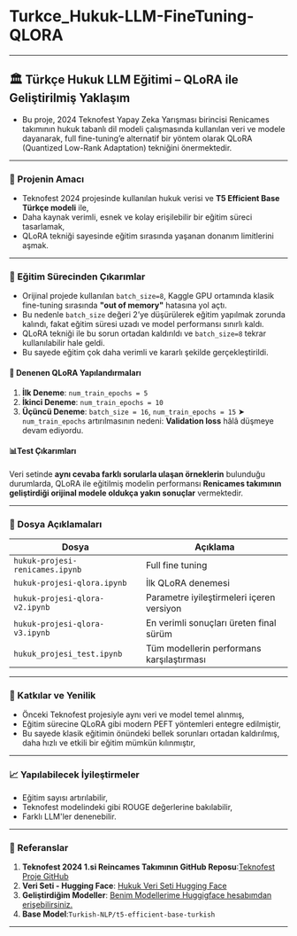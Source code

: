 # Turkce_Hukuk-LLM-FineTuning-QLORA


---

## 🏛️ Türkçe Hukuk LLM Eğitimi – QLoRA ile Geliştirilmiş Yaklaşım

* Bu proje, 2024 Teknofest Yapay Zeka Yarışması birincisi Renicames takımının hukuk tabanlı dil modeli çalışmasında kullanılan veri ve modele dayanarak, full fine-tuning’e alternatif bir yöntem olarak QLoRA (Quantized Low-Rank Adaptation) tekniğini önermektedir.
---

### 🎯 Projenin Amacı

* Teknofest 2024 projesinde kullanılan hukuk verisi ve **T5 Efficient Base Türkçe modeli** ile,
* Daha kaynak verimli, esnek ve kolay erişilebilir bir eğitim süreci tasarlamak,
* QLoRA tekniği sayesinde eğitim sırasında yaşanan donanım limitlerini aşmak.

---

### 🧠 Eğitim Sürecinden Çıkarımlar

* Orijinal projede kullanılan `batch_size=8`, Kaggle GPU ortamında klasik fine-tuning sırasında **"out of memory"** hatasına yol açtı.
* Bu nedenle `batch_size` değeri 2’ye düşürülerek eğitim yapılmak zorunda kalındı, fakat eğitim süresi uzadı ve model performansı sınırlı kaldı.
* QLoRA tekniği ile bu sorun ortadan kaldırıldı ve `batch_size=8` tekrar kullanılabilir hale geldi.
* Bu sayede eğitim çok daha verimli ve kararlı şekilde gerçekleştirildi.

#### 🔄 Denenen QLoRA Yapılandırmaları

1. **İlk Deneme**: `num_train_epochs = 5`
2. **İkinci Deneme**: `num_train_epochs = 10`
3. **Üçüncü Deneme**: `batch_size = 16`, `num_train_epochs = 15`
   ➤ `num_train_epochs` artırılmasının nedeni: **Validation loss** hâlâ düşmeye devam ediyordu.

#### 📊Test  Çıkarımları

Veri setinde **aynı cevaba farklı sorularla ulaşan örneklerin** bulunduğu durumlarda, QLoRA ile eğitilmiş modelin performansı **Renicames takımının geliştirdiği orijinal modele oldukça yakın sonuçlar** vermektedir.

---

### 📁 Dosya Açıklamaları

| Dosya                          | Açıklama                                  |
| ------------------------------ | ----------------------------------------- |
| `hukuk-projesi-renicames.ipynb`| Full fine tuning                           |
| `hukuk-projesi-qlora.ipynb`    | İlk QLoRA denemesi                        |
| `hukuk-projesi-qlora-v2.ipynb` | Parametre iyileştirmeleri içeren versiyon |
| `hukuk-projesi-qlora-v3.ipynb` | En verimli sonuçları üreten final sürüm   |
| `hukuk_projesi_test.ipynb`     | Tüm modellerin performans karşılaştırması |

---

### 🚀 Katkılar ve Yenilik

* Önceki Teknofest projesiyle aynı veri ve model temel alınmış,
* Eğitim sürecine QLoRA gibi modern PEFT yöntemleri entegre edilmiştir,
* Bu sayede klasik eğitimin önündeki bellek sorunları ortadan kaldırılmış, daha hızlı ve etkili bir eğitim mümkün kılınmıştır,


---
### 📈 Yapılabilecek İyileştirmeler

* Eğitim sayısı artırılabilir,
* Teknofest modelindeki gibi ROUGE değerlerine bakılabilir,
* Farklı LLM'ler denenebilir.


---


### 🔗 Referanslar

1. **Teknofest 2024 1.si Reincames Takımının  GitHub Reposu**:[Teknofest Proje GitHub](https://github.com/Renicames/MindLaw)  
2. **Veri Seti - Hugging Face**: [Hukuk Veri Seti Hugging Face](https://huggingface.co/datasets/Renicames/turkish-law-chatbot)  
3. **Geliştirdiğim Modeller**: [Benim Modellerime Huggigface hesabımdan erişebilirsiniz.](https://huggingface.co/tuhanasinan/)
4. **Base Model**:`Turkish-NLP/t5-efficient-base-turkish`
---
